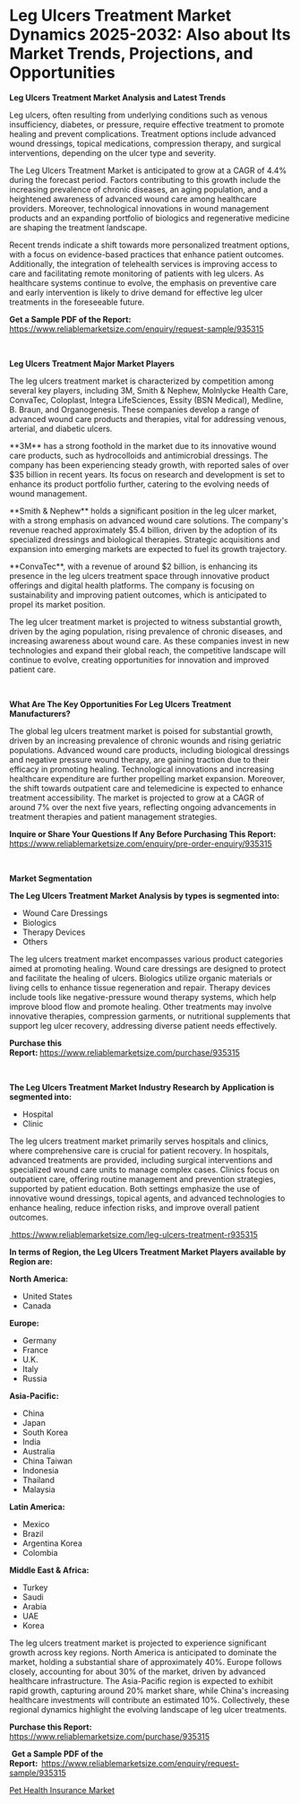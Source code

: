<p><h1>Leg Ulcers Treatment Market Dynamics 2025-2032: Also about Its Market Trends, Projections, and Opportunities</h1></p><p><strong>Leg Ulcers Treatment Market Analysis and Latest Trends</strong></p>
<p><p>Leg ulcers, often resulting from underlying conditions such as venous insufficiency, diabetes, or pressure, require effective treatment to promote healing and prevent complications. Treatment options include advanced wound dressings, topical medications, compression therapy, and surgical interventions, depending on the ulcer type and severity.</p><p>The Leg Ulcers Treatment Market is anticipated to grow at a CAGR of 4.4% during the forecast period. Factors contributing to this growth include the increasing prevalence of chronic diseases, an aging population, and a heightened awareness of advanced wound care among healthcare providers. Moreover, technological innovations in wound management products and an expanding portfolio of biologics and regenerative medicine are shaping the treatment landscape.</p><p>Recent trends indicate a shift towards more personalized treatment options, with a focus on evidence-based practices that enhance patient outcomes. Additionally, the integration of telehealth services is improving access to care and facilitating remote monitoring of patients with leg ulcers. As healthcare systems continue to evolve, the emphasis on preventive care and early intervention is likely to drive demand for effective leg ulcer treatments in the foreseeable future.</p></p>
<p><strong>Get a Sample PDF of the Report:&nbsp;</strong> <a href="https://www.reliablemarketsize.com/enquiry/request-sample/935315?utm_campaign=2808&utm_medium=2&utm_source=Github&utm_content=ia&utm_term=07032025&utm_id=leg-ulcers-treatment">https://www.reliablemarketsize.com/enquiry/request-sample/935315</a></p>
<p>&nbsp;</p>
<p><strong>Leg Ulcers Treatment Major Market Players</strong></p>
<p><p>The leg ulcers treatment market is characterized by competition among several key players, including 3M, Smith & Nephew, Molnlycke Health Care, ConvaTec, Coloplast, Integra LifeSciences, Essity (BSN Medical), Medline, B. Braun, and Organogenesis. These companies develop a range of advanced wound care products and therapies, vital for addressing venous, arterial, and diabetic ulcers.</p><p>**3M** has a strong foothold in the market due to its innovative wound care products, such as hydrocolloids and antimicrobial dressings. The company has been experiencing steady growth, with reported sales of over $35 billion in recent years. Its focus on research and development is set to enhance its product portfolio further, catering to the evolving needs of wound management.</p><p>**Smith & Nephew** holds a significant position in the leg ulcer market, with a strong emphasis on advanced wound care solutions. The company's revenue reached approximately $5.4 billion, driven by the adoption of its specialized dressings and biological therapies. Strategic acquisitions and expansion into emerging markets are expected to fuel its growth trajectory.</p><p>**ConvaTec**, with a revenue of around $2 billion, is enhancing its presence in the leg ulcers treatment space through innovative product offerings and digital health platforms. The company is focusing on sustainability and improving patient outcomes, which is anticipated to propel its market position.</p><p>The leg ulcer treatment market is projected to witness substantial growth, driven by the aging population, rising prevalence of chronic diseases, and increasing awareness about wound care. As these companies invest in new technologies and expand their global reach, the competitive landscape will continue to evolve, creating opportunities for innovation and improved patient care.</p></p>
<p>&nbsp;</p>
<p><strong>What Are The Key Opportunities For Leg Ulcers Treatment Manufacturers?</strong></p>
<p><p>The global leg ulcers treatment market is poised for substantial growth, driven by an increasing prevalence of chronic wounds and rising geriatric populations. Advanced wound care products, including biological dressings and negative pressure wound therapy, are gaining traction due to their efficacy in promoting healing. Technological innovations and increasing healthcare expenditure are further propelling market expansion. Moreover, the shift towards outpatient care and telemedicine is expected to enhance treatment accessibility. The market is projected to grow at a CAGR of around 7% over the next five years, reflecting ongoing advancements in treatment therapies and patient management strategies.</p></p>
<p><strong>Inquire or Share Your Questions If Any Before Purchasing This Report:</strong> <a href="https://www.reliablemarketsize.com/enquiry/pre-order-enquiry/935315?utm_campaign=2808&utm_medium=2&utm_source=Github&utm_content=ia&utm_term=07032025&utm_id=leg-ulcers-treatment">https://www.reliablemarketsize.com/enquiry/pre-order-enquiry/935315</a></p>
<p>&nbsp;</p>
<p><strong>Market Segmentation</strong></p>
<p><strong>The Leg Ulcers Treatment Market Analysis by types is segmented into:</strong></p>
<p><ul><li>Wound Care Dressings</li><li>Biologics</li><li>Therapy Devices</li><li>Others</li></ul></p>
<p><p>The leg ulcers treatment market encompasses various product categories aimed at promoting healing. Wound care dressings are designed to protect and facilitate the healing of ulcers. Biologics utilize organic materials or living cells to enhance tissue regeneration and repair. Therapy devices include tools like negative-pressure wound therapy systems, which help improve blood flow and promote healing. Other treatments may involve innovative therapies, compression garments, or nutritional supplements that support leg ulcer recovery, addressing diverse patient needs effectively.</p></p>
<p><strong>Purchase this Report:&nbsp;</strong><a href="https://www.reliablemarketsize.com/purchase/935315?utm_campaign=2808&utm_medium=2&utm_source=Github&utm_content=ia&utm_term=07032025&utm_id=leg-ulcers-treatment">https://www.reliablemarketsize.com/purchase/935315</a></p>
<p>&nbsp;</p>
<p><strong>The Leg Ulcers Treatment Market Industry Research by Application is segmented into:</strong></p>
<p><ul><li>Hospital</li><li>Clinic</li></ul></p>
<p><p>The leg ulcers treatment market primarily serves hospitals and clinics, where comprehensive care is crucial for patient recovery. In hospitals, advanced treatments are provided, including surgical interventions and specialized wound care units to manage complex cases. Clinics focus on outpatient care, offering routine management and prevention strategies, supported by patient education. Both settings emphasize the use of innovative wound dressings, topical agents, and advanced technologies to enhance healing, reduce infection risks, and improve overall patient outcomes.</p></p>
<p><a href="https://www.reliablemarketsize.com/leg-ulcers-treatment-r935315?utm_campaign=2808&utm_medium=2&utm_source=Github&utm_content=ia&utm_term=07032025&utm_id=leg-ulcers-treatment">&nbsp;https://www.reliablemarketsize.com/leg-ulcers-treatment-r935315</a></p>
<p><strong>In terms of Region, the Leg Ulcers Treatment Market Players available by Region are:</strong></p>
<p>
    <p> <strong> North America: </strong>
        <ul>
            <li>United States</li>
            <li>Canada</li>
        </ul>
        </p> 
    <p> <strong> Europe: </strong>
        <ul>
            <li>Germany</li>
            <li>France</li>
            <li>U.K.</li>
            <li>Italy</li>
            <li>Russia</li>
        </ul>
        </p> 
    <p> <strong> Asia-Pacific: </strong>
        <ul>
            <li>China</li>
            <li>Japan</li>
            <li>South Korea</li>
            <li>India</li>
            <li>Australia</li>
            <li>China Taiwan</li>
            <li>Indonesia</li>
            <li>Thailand</li>
            <li>Malaysia</li>
        </ul>
        </p> 
    <p> <strong> Latin America: </strong>
        <ul>
            <li>Mexico</li>
            <li>Brazil</li>
            <li>Argentina Korea</li>
            <li>Colombia</li>
        </ul>
        </p> 
    <p> <strong> Middle East & Africa: </strong>
        <ul>
            <li>Turkey</li>
            <li>Saudi</li>
            <li>Arabia</li>
            <li>UAE</li>
            <li>Korea</li>
        </ul>
    </p>
    </p>
<p><p>The leg ulcers treatment market is projected to experience significant growth across key regions. North America is anticipated to dominate the market, holding a substantial share of approximately 40%. Europe follows closely, accounting for about 30% of the market, driven by advanced healthcare infrastructure. The Asia-Pacific region is expected to exhibit rapid growth, capturing around 20% market share, while China's increasing healthcare investments will contribute an estimated 10%. Collectively, these regional dynamics highlight the evolving landscape of leg ulcer treatments.</p></p>
<p><strong>Purchase this Report: </strong><a href="https://www.reliablemarketsize.com/purchase/935315?utm_campaign=2808&utm_medium=2&utm_source=Github&utm_content=ia&utm_term=07032025&utm_id=leg-ulcers-treatment">https://www.reliablemarketsize.com/purchase/935315</a></p>
<p>&nbsp;<strong>Get a Sample PDF of the Report:&nbsp;&nbsp;</strong><a href="https://www.reliablemarketsize.com/enquiry/request-sample/935315?utm_campaign=2808&utm_medium=2&utm_source=Github&utm_content=ia&utm_term=07032025&utm_id=leg-ulcers-treatment">https://www.reliablemarketsize.com/enquiry/request-sample/935315</a></p>
<p><strong></strong></p>
<p><p><a href="https://github.com/ParvinKhatun77/Market-Research-Report-List-1/blob/main/pet-health-insurance-market.md?utm_campaign=2808&utm_medium=2&utm_source=Github&utm_content=ia&utm_term=07032025&utm_id=leg-ulcers-treatment">Pet Health Insurance Market</a></p></p>